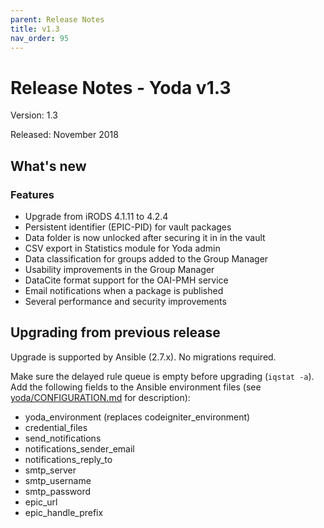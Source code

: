 ```yaml
---
parent: Release Notes
title: v1.3
nav_order: 95
---
```

# Release Notes - Yoda v1.3

Version: 1.3

Released: November 2018

## What's new
### Features
- Upgrade from iRODS 4.1.11 to 4.2.4
- Persistent identifier (EPIC-PID) for vault packages
- Data folder is now unlocked after securing it in in the vault
- CSV export in Statistics module for Yoda admin
- Data classification for groups added to the Group Manager
- Usability improvements in the Group Manager
- DataCite format support for the OAI-PMH service
- Email notifications when a package is published
- Several performance and security improvements

## Upgrading from previous release
Upgrade is supported by Ansible (2.7.x). No migrations required.

Make sure the delayed rule queue is empty before upgrading (`iqstat -a`).
Add the following fields to the Ansible environment files
(see [yoda/CONFIGURATION.md](https://github.com/UtrechtUniversity/yoda/blob/release-1.4/CONFIGURATION.md) for description):
- yoda_environment (replaces codeigniter_environment)
- credential_files
- send_notifications
- notifications_sender_email
- notifications_reply_to
- smtp_server
- smtp_username
- smtp_password
- epic_url
- epic_handle_prefix
